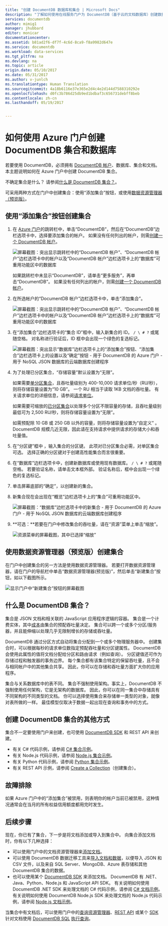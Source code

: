 ```yaml
---
title: "创建 DocumentDB 数据库和集合 | Microsoft Docs"
description: "了解如何使用在线服务门户为 DocumentDB（基于云的文档数据库）创建数据库和容器。 立即获取试用版。"
services: documentdb
author: mimig1
manager: jhubbard
editor: monicar
documentationcenter: 
ms.assetid: b81ad2f6-df7f-4c6d-8ca9-f8a9982d647e
ms.service: documentdb
ms.workload: data-services
ms.tgt_pltfrm: na
ms.devlang: na
ms.topic: article
origin.date: 05/10/2017
ms.date: 05/31/2017
ms.author: v-junlch
ms.translationtype: Human Translation
ms.sourcegitcommit: 4a18b6116e37e365e2d4c4e2d144d7588310292e
ms.openlocfilehash: d0fc3b786d25db9ed1bdbaf3c656731debff8beb
ms.contentlocale: zh-cn
ms.lasthandoff: 05/19/2017


---
```

# <a name="how-to-create-an-azure-documentdb-collection-and-database-using-the-azure-portal"></a>如何使用 Azure 门户创建 DocumentDB 集合和数据库
若要使用 DocumentDB，必须拥有 [DocumentDB 帐户](documentdb-create-account.md)、数据库、集合和文档。 本主题说明如何在 Azure 门户中创建 DocumentDB 集合。

不确定集合是什么？ 请参阅[什么是 DocumentDB 集合？](#what-is-an-azure-documentdb-collection)。

可采用两种方式在门户中创建集合：使用“添加集合”按钮，或使用[数据资源管理器（预览版）](#data-explorer)。

## <a name="create-a-colletion-using-add-collection-button"></a>使用“添加集合”按钮创建集合

1. 在 [Azure 门户](https://portal.azure.cn/)的跳转栏中，单击“DocumentDB”，然后在“DocumentDB”边栏选项卡中，选择要添加集合的帐户。 如果没有任何列出的帐户，则需[创建一个 DocumentDB 帐户](documentdb-create-account.md)。

   ![屏幕截图：突出显示跳转栏中的“DocumentDB 帐户”、“DocumentDB 帐户”边栏选项卡中的帐户以及“DocumentDB 帐户”边栏选项卡上的“数据库”可重用功能区中的数据库](./media/documentdb-create-collection/docdb-database-creation-1-2.png)

   如果跳转栏中未显示“DocumentDB”，请单击“更多服务”，再单击“DocumentDB”。 如果没有任何列出的帐户，则需[创建一个 DocumentDB 帐户](documentdb-create-account.md)。
2. 在所选帐户的“DocumentDB 帐户”边栏选项卡中，单击“添加集合”。

    ![屏幕截图：突出显示跳转栏中的“DocumentDB 帐户”、“DocumentDB 帐户”边栏选项卡中的帐户以及“DocumentDB 帐户”边栏选项卡上的“数据库”可重用功能区中的数据库](./media/documentdb-create-collection/docdb-database-creation-3.png)
3. 在“添加集合”边栏选项卡的“集合 ID”框中，输入新集合的 ID。 `/ \ # ?` 或尾随空格。 对名称进行验证后，ID 框中会出现一个绿色的复选标记。

    ![屏幕截图：突出显示“数据库”边栏选项卡上的“添加集合”按钮、“添加集合”边栏选项卡上的设置以及“确定”按钮 - 用于 DocumentDB 的 Azure 门户 - 用于 NoSQL JSON 数据库的云端数据库创建程序](./media/documentdb-create-collection/docdb-collection-creation-5-8.png)
4. 为了处理已分区集合，“存储容量”默认设置为“无限”。

    如果需要[单分区集合](documentdb-partition-data.md#single-partition-and-partitioned-collections)，且吞吐量级别为 400-10,000 请求单位/秒（RU/秒），则将存储容量设置为“10 GB”。 一个 RU 相当于读取 1KB 文档的吞吐量。 有关请求单位的详细信息，请参阅[请求单位](documentdb-request-units.md)。

    如果需要可缩放的[已分区集合](documentdb-partition-data.md#single-partition-and-partitioned-collections)以处理多个分区不限容量的存储，且吞吐量级别最低可为 2,500 RU/秒，则将存储容量设置为“无限”。

    如需预配除 10 GB 或 250 GB 以外的容量，则将存储容量设置为“自定义”  。 DocumentDB 规模几近无限，因此请在支持请求中提供请求的存储大小和吞吐量值。

6. 在“分区键”框中  ，输入集合的分区键。 此项对已分区集合必需，对单区集合可选。 选择正确的分区键对于创建高性能集合而言很重要。 
7. 在“数据库”边栏选项卡中，创建新数据库或使用现有数据库。 `/ \ # ?` 或尾随空格。 若要验证名称，请单击文本框外部。 验证名称后，框中会出现一个绿色的复选标记。
8. 单击屏幕底部的“确定”，以创建新的集合。
9. 新集合现在会出现在“概览”边栏选项卡上的“集合”可重用功能区中。

    ![屏幕截图：“数据库”边栏选项卡中的新集合 - 用于 DocumentDB 的 Azure 门户 - 用于 NoSQL JSON 数据库的云端数据库创建程序](./media/documentdb-create-collection/docdb-collection-creation-9.png)
10. **可选：**若要在门户中修改集合的吞吐量，请在“资源”菜单上单击“缩放”。

    ![资源菜单的屏幕截图，其中已选择“缩放”](./media/documentdb-create-collection/docdb-collection-creation-scale.png)

## 使用数据资源管理器（预览版）创建集合 <a id="data-explorer"></a>

在门户中创建集合的另一方法是使用数据资源管理器。 若要打开数据资源管理器，请在门户的导航栏中单击“数据资源管理器(预览版)”，然后单击“新建集合”按钮，如以下截图所示。

 ![显示门户中“新建集合”按钮的屏幕截图](./media/documentdb-create-collection/azure-documentdb-data-explorer.png)


## <a name="what-is-an-azure-documentdb-collection"></a>什么是 DocumentDB 集合？
集合是 JSON 文档和相关联的 JavaScript 应用程序逻辑的容器。 集合是一个计费实体，其中[成本](documentdb-performance-levels.md)由集合的预配吞吐量决定。 集合可以跨一个或多个分区/服务器，并且能伸缩以处理几乎无限制增长的存储或吞吐量。

DocumentDB 通过分区方式自动将集合分配到一个或多个物理服务器中。 创建集合时，可以根据每秒的请求单位数指定预配吞吐量和分区键属性。 DocumentDB 会使用此属性的值将文档分配给分区和路由请求（例如查询）。 分区键值还可作为存储过程和触发器的事务边界。 每个集合都有该集合特定的保留吞吐量，且不会与相同帐户中的其他集合共享。 因此，你可以在存储和吞吐量方面扩大你的应用程序。

集合与关系数据库中的表不同。 集合不强制使用架构。事实上，DocumentDB 不强制使用任何架构，它是无架构的数据库。 因此，你可以在同一集合中存储具有不同架构的不同类型的文档。 你可以选择使用集合来存储单一类型的对象，就像对表所做的一样。 最佳模型仅取决于数据一起出现在查询和事务中的方式。

## <a name="other-ways-to-create-an-azure-documentdb-collection"></a>创建 DocumentDB 集合的其他方式
集合不一定要使用门户来创建，也可使用 [DocumentDB SDK](documentdb-sdk-dotnet.md) 和 REST API 来创建。

- 有关 C# 代码示例，请参阅 [C# 集合示例](documentdb-dotnet-samples.md#collection-examples)。
- 有关 Node.js 代码示例，请参阅 [Node.js 集合示例](documentdb-nodejs-samples.md#collection-examples)。
- 有关 Python 代码示例，请参阅 [Python 集合示例](documentdb-python-samples.md#collection-examples)。
- 有关 REST API 示例，请参阅 [Create a Collection](https://msdn.microsoft.com/library/azure/mt489078.aspx)（创建集合）。

## <a name="troubleshooting"></a>故障排除
如果 Azure 门户中的“添加集合”被禁用，则表明你的帐户当前已被禁用，这种情况通常会在当月的所有权益信用额度都用完时发生。    

## <a name="next-steps"></a>后续步骤
现在，你已有了集合，下一步是将文档添加或导入到集合中。 向集合添加文档时，你有以下几种选择：

- 可以使用门户中的文档资源管理器来[添加文档](documentdb-view-json-document-explorer.md)。
- 可以使用 DocumentDB 数据迁移工具来[导入文档和数据](documentdb-import-data.md)，以便导入 JSON 和 CSV 文件，以及来自 SQL Server、MongoDB、Azure 表存储和其他 DocumentDB 集合的数据。
- 也可以使用某个 [DocumentDB SDK](documentdb-sdk-dotnet.md) 来添加文档。 DocumentDB 有 .NET、Java、Python、Node.js 和 JavaScript API SDK。 有关说明如何使用 DocumentDB .NET SDK 来处理文档的 C# 代码示例，请参阅 [C# 文档示例](documentdb-dotnet-samples.md#document-examples)。 有关说明如何使用 DocumentDB Node.js SDK 来处理文档的 Node.js 代码示例，请参阅 [Node.js 文档示例](documentdb-nodejs-samples.md#document-examples)。

当集合中有文档后，可以使用门户中的[查询资源管理器](documentdb-query-collections-query-explorer.md)、[REST API](https://msdn.microsoft.com/library/azure/dn781481.aspx) 或某个 [SDK](documentdb-sdk-dotnet.md)针对文档使用 [DocumentDB SQL](documentdb-sql-query.md) [执行查询](documentdb-sql-query.md#ExecutingSqlQueries)。 


